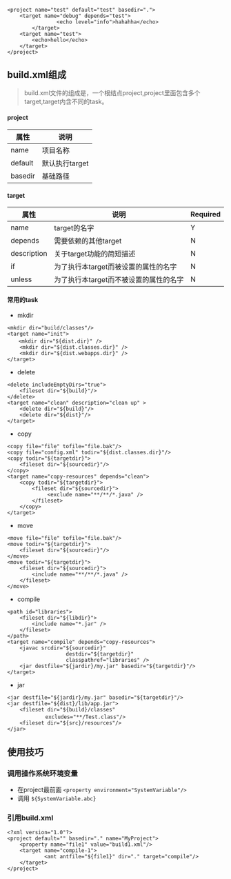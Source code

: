 ```
<project name="test" default="test" basedir=".">
	<target name="debug" depends="test">
                <echo level="info">hahahha</echo>
        </target>
	<target name="test">
		<echo>hello</echo>
	</target>
</project>
```
## build.xml组成
> build.xml文件的组成是，一个根结点project,project里面包含多个target,target内含不同的task。

#### project
|属性|说明|
|-|-|
|name|项目名称|
|default|默认执行target|
|basedir|基础路径|
#### target
|属性|说明|Required|
|-|-|-|
|name|target的名字|Y|
|depends|需要依赖的其他target|N|
|description|关于target功能的简短描述|N|
|if|为了执行本target而被设置的属性的名字|N|
|unless|为了执行本target而不被设置的属性的名字|N|

#### 常用的task
* mkdir
```
<mkdir dir="build/classes"/>
<target name="init">
　  <mkdir dir="${dist.dir}" />
    <mkdir dir="${dist.classes.dir}" />
    <mkdir dir="${dist.webapps.dir}" />
</target>
```
* delete 
```
<delete includeEmptyDirs="true">
    <fileset dir="${build}"/>
</delete>
<target name="clean" description="clean up" >
    <delete dir="${build}"/>
    <delete dir="${dist}"/>
</target>
```
* copy 
```
<copy file="file" tofile="file.bak"/>
<copy file="config.xml" todir="${dist.classes.dir}"/>
<copy todir="${targetdir}">
    <fileset dir="${sourcedir}"/>
</copy>
<target name="copy-resources" depends="clean">
    <copy todir="${targetdir}">
        <fileset dir="${sourcedir}">
             <exclude name="**/**/*.java" />
        </fileset>
    </copy>
</target>
```
* move
```
<move file="file" tofile="file.bak"/>
<move todir="${targetdir}">
    <fileset dir="${sourcedir}"/>
</move>
<move todir="${targetdir}">
    <fileset dir="${sourcedir}">
        <include name="**/**/*.java" />
    </fileset>
</move>
```
* compile
```
<path id="libraries">
    <fileset dir="${libdir}">
        <include name="*.jar" />
    </fileset>
</path>
<target name="compile" depends="copy-resources">
    <javac srcdir="${sourcedir}"
                   destdir="${targetdir}"
                   classpathref="libraries" />
    <jar destfile="${jardir}/my.jar" basedir="${targetdir}"/>
</target>
```
* jar
```
<jar destfile="${jardir}/my.jar" basedir="${targetdir}"/>
<jar destfile="${dist}/lib/app.jar">
    <fileset dir="${build}/classes"
        　　 excludes="**/Test.class"/>
    <fileset dir="${src}/resources"/>
</jar>
```
## 使用技巧
### 调用操作系统环境变量
- 在project最前面
`<property environment="SystemVariable"/>`
- 调用
`${SystemVariable.abc}`


### 引用build.xml
```
<?xml version="1.0"?> 
<project default="" basedir="." name="MyProject"> 
	<property name="file1" value="build1.xml"/> 
	<target name="compile-1"> 
	        <ant antfile="${file1}" dir="." target="compile"/> 
	</target> 
</project>
```

